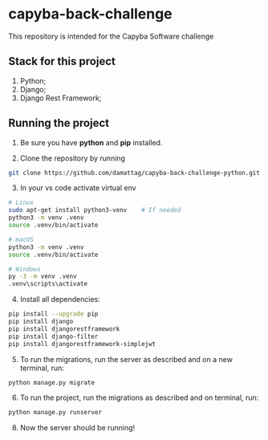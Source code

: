 # capyba-back-challenge
This repository is intended for the Capyba Software challenge

## Stack for this project

1. Python;
2. Django;
3. Django Rest Framework;

## Running the project

1. Be sure you have **python** and **pip** installed.

2. Clone the repository by running 
```bash 
git clone https://github.com/damattag/capyba-back-challenge-python.git
```

3. In your vs code activate virtual env
```bash 
# Linux
sudo apt-get install python3-venv    # If needed
python3 -m venv .venv
source .venv/bin/activate

# macOS
python3 -m venv .venv
source .venv/bin/activate

# Windows
py -3 -m venv .venv
.venv\scripts\activate
```

4. Install all dependencies:
```bash
pip install --upgrade pip
pip install django
pip install djangorestframework
pip install django-filter
pip install djangorestframework-simplejwt
```

5. To run the migrations, run the server as described and on a new terminal, run:
```bash
python manage.py migrate
```

6. To run the project, run the migrations as described and on terminal, run:
```bash
python manage.py runserver
```

8. Now the server should be running!
